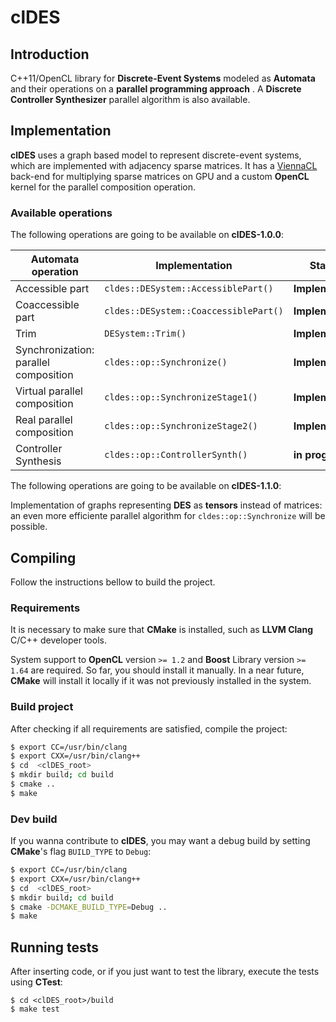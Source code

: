 # clDES

## Introduction

C++11/OpenCL library for **Discrete-Event Systems** modeled as **Automata**
and their operations on a **parallel programming approach** . A
**Discrete Controller Synthesizer** parallel algorithm is also available.

## Implementation

**clDES** uses a graph based model to represent discrete-event systems,
which are implemented with adjacency sparse matrices. It has a
[ViennaCL](http://viennacl.sourceforge.net/) back-end for multiplying
sparse matrices on GPU and a custom **OpenCL** kernel for the parallel
composition operation.

### Available operations

The following operations are going to be available on **clDES-1.0.0**:

Automata operation | Implementation | Status
-------------------|----------------|--------
Accessible part | `cldes::DESystem::AccessiblePart()` | **Implemented**
Coaccessible part | `cldes::DESystem::CoaccessiblePart()` | **Implemented**
Trim | `DESystem::Trim()` | **Implemented**
Synchronization: parallel composition | `cldes::op::Synchronize()` | **Implemented**
Virtual parallel composition | `cldes::op::SynchronizeStage1()` | **Implemented**
Real parallel composition | `cldes::op::SynchronizeStage2()` | **Implemented**
Controller Synthesis | `cldes::op::ControllerSynth()` | **in progress**

The following operations are going to be available on **clDES-1.1.0**:

Implementation of graphs representing **DES** as **tensors** instead of
matrices: an even more efficiente parallel algorithm for
`cldes::op::Synchronize` will be possible.

## Compiling

Follow the instructions bellow to build the project.

### Requirements

It is necessary to make sure that **CMake** is installed, such as **LLVM Clang** C/C++
developer tools.

System support to **OpenCL** version `>= 1.2` and **Boost** Library version `>= 1.64`
are required. So far, you should install it manually. In a near
future, **CMake** will install it locally if it was not previously installed in
the system.

### Build project

After checking if all requirements are satisfied, compile the project:

```bash
$ export CC=/usr/bin/clang
$ export CXX=/usr/bin/clang++
$ cd  <clDES_root>
$ mkdir build; cd build
$ cmake ..
$ make
```

### Dev build

If you wanna contribute to **clDES**, you may want a debug build by setting
**CMake**'s flag `BUILD_TYPE` to `Debug`:

```bash
$ export CC=/usr/bin/clang
$ export CXX=/usr/bin/clang++
$ cd  <clDES_root>
$ mkdir build; cd build
$ cmake -DCMAKE_BUILD_TYPE=Debug ..
$ make
```

## Running tests

After inserting code, or if you just want to test the library, execute the tests
using **CTest**:

```
$ cd <clDES_root>/build
$ make test
```
